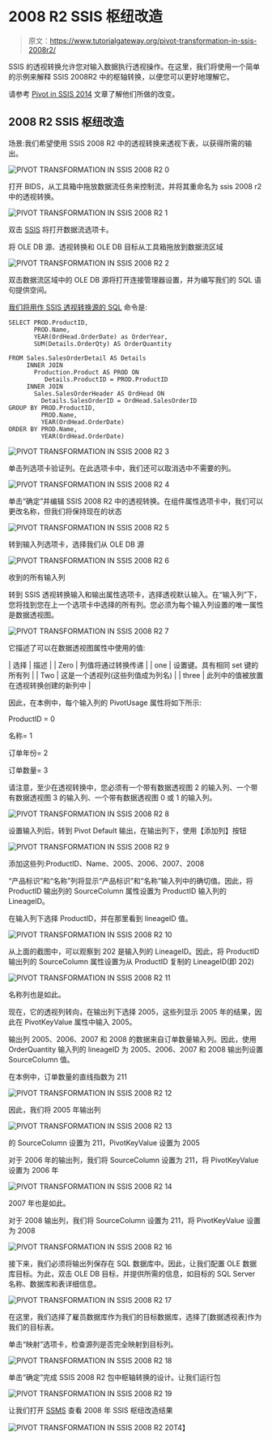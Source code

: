 # 2008 R2 SSIS 枢纽改造

> 原文：<https://www.tutorialgateway.org/pivot-transformation-in-ssis-2008r2/>

SSIS 的透视转换允许您对输入数据执行透视操作。在这里，我们将使用一个简单的示例来解释 SSIS 2008R2 中的枢轴转换，以便您可以更好地理解它。

请参考 [Pivot in SSIS 2014](https://www.tutorialgateway.org/pivot-transformation-in-ssis/) 文章了解他们所做的改变。

## 2008 R2 SSIS 枢纽改造

场景:我们希望使用 SSIS 2008 R2 中的透视转换来透视下表，以获得所需的输出。

![PIVOT TRANSFORMATION IN SSIS 2008 R2 0](img/14e929a224ce6a5547503367b8b7bcf7.png)

打开 BIDS，从工具箱中拖放数据流任务来控制流，并将其重命名为 ssis 2008 r2 中的透视转换。

![PIVOT TRANSFORMATION IN SSIS 2008 R2 1](img/c98751f4e9fc3e2b3e7e9a7dd4e2ec91.png)

双击 [SSIS](https://www.tutorialgateway.org/ssis/) 将打开数据流选项卡。

将 OLE DB 源、透视转换和 OLE DB 目标从工具箱拖放到数据流区域

![PIVOT TRANSFORMATION IN SSIS 2008 R2 2](img/083c703a1a2382698cc9c0e112c24ae6.png)

双击数据流区域中的 OLE DB 源将打开连接管理器设置，并为编写我们的 SQL 语句提供空间。

[我们将用作 SSIS 透视转换源的 SQL](https://www.tutorialgateway.org/sql/) 命令是:

```
SELECT PROD.ProductID,
       PROD.Name,
       YEAR(OrdHead.OrderDate) as OrderYear,
       SUM(Details.OrderQty) AS OrderQuantity

FROM Sales.SalesOrderDetail AS Details
     INNER JOIN
       Production.Product AS PROD ON
          Details.ProductID = PROD.ProductID
     INNER JOIN 
       Sales.SalesOrderHeader AS OrdHead ON
         Details.SalesOrderID = OrdHead.SalesOrderID
GROUP BY PROD.ProductID,
         PROD.Name,
         YEAR(OrdHead.OrderDate)
ORDER BY PROD.Name, 
         YEAR(OrdHead.OrderDate)
```

![PIVOT TRANSFORMATION IN SSIS 2008 R2 3](img/c2e46250845d93440d9949a8ac33a1c7.png)

单击列选项卡验证列。在此选项卡中，我们还可以取消选中不需要的列。

![PIVOT TRANSFORMATION IN SSIS 2008 R2 4](img/efcd4e19d2c6c4a42418d0d4c350fd42.png)

单击“确定”并编辑 SSIS 2008 R2 中的透视转换。在组件属性选项卡中，我们可以更改名称，但我们将保持现在的状态

![PIVOT TRANSFORMATION IN SSIS 2008 R2 5](img/35ed851b2192118eb8347c3f434cde8f.png)

转到输入列选项卡，选择我们从 OLE DB 源

![PIVOT TRANSFORMATION IN SSIS 2008 R2 6](img/71c5d76fd3215f571872357c47e29b72.png)

收到的所有输入列

转到 SSIS 透视转换输入和输出属性选项卡，选择透视默认输入。在“输入列”下，您将找到您在上一个选项卡中选择的所有列。您必须为每个输入列设置的唯一属性是数据透视图。

![PIVOT TRANSFORMATION IN SSIS 2008 R2 7](img/da89ebfc54d8d39b47782cd01d85e3c4.png)

它描述了可以在数据透视图属性中使用的值:

| 选择 | 描述 |
| Zero | 列值将通过转换传递 |
| one | 设置键。具有相同 set 键的所有列 |
| Two | 这是一个透视列(这些列值成为列名) |
| three | 此列中的值被放置在透视转换创建的新列中 |

因此，在本例中，每个输入列的 PivotUsage 属性将如下所示:

ProductID = 0

名称= 1

订单年份= 2

订单数量= 3

请注意，至少在透视转换中，您必须有一个带有数据透视图 2 的输入列、一个带有数据透视图 3 的输入列、一个带有数据透视图 0 或 1 的输入列。

![PIVOT TRANSFORMATION IN SSIS 2008 R2 8](img/de0927223ec16de5ff50ec75bab17ab6.png)

设置输入列后，转到 Pivot Default 输出，在输出列下，使用【添加列】按钮

![PIVOT TRANSFORMATION IN SSIS 2008 R2 9](img/cc3c08180f43f1e8c5f4c2d41f59f3a0.png)

添加这些列:ProductID、Name、2005、2006、2007、2008

“产品标识”和“名称”列将显示“产品标识”和“名称”输入列中的确切值。因此，将 ProductID 输出列的 SourceColumn 属性设置为 ProductID 输入列的 LineageID。

在输入列下选择 ProductID，并在那里看到 lineageID 值。

![PIVOT TRANSFORMATION IN SSIS 2008 R2 10](img/d540f80b6b6c2914962b8687144cea60.png)

从上面的截图中，可以观察到 202 是输入列的 LineageID。因此，将 ProductID 输出列的 SourceColumn 属性设置为从 ProductID 复制的 LineageID(即 202)

![PIVOT TRANSFORMATION IN SSIS 2008 R2 11](img/dc121610232f19522a56a1e7599d2b79.png)

名称列也是如此。

现在，它的透视列转向，在输出列下选择 2005，这些列显示 2005 年的结果，因此在 PivotKeyValue 属性中输入 2005。

输出列 2005、2006、2007 和 2008 的数据来自订单数量输入列。因此，使用 OrderQuantity 输入列的 lineageID 为 2005、2006、2007 和 2008 输出列设置 SourceColumn 值。

在本例中，订单数量的直线指数为 211

![PIVOT TRANSFORMATION IN SSIS 2008 R2 12](img/4f3fca034a0f80cb40e6ccf94feca92d.png)

因此，我们将 2005 年输出列

![PIVOT TRANSFORMATION IN SSIS 2008 R2 13](img/43dc704063ea58fd3ab33fb0244b4068.png)

的 SourceColumn 设置为 211，PivotKeyValue 设置为 2005

对于 2006 年的输出列，我们将 SourceColumn 设置为 211，将 PivotKeyValue 设置为 2006 年

![PIVOT TRANSFORMATION IN SSIS 2008 R2 14](img/2d51d58d912fd389405fc0589d63694a.png)

2007 年也是如此。

对于 2008 输出列，我们将 SourceColumn 设置为 211，将 PivotKeyValue 设置为 2008

![PIVOT TRANSFORMATION IN SSIS 2008 R2 16](img/86743a5ef915d7d5187b888a193ffaf8.png)

接下来，我们必须将输出列保存在 SQL 数据库中。因此，让我们配置 OLE 数据库目标。为此，双击 OLE DB 目标，并提供所需的信息，如目标的 SQL Server 名称、数据库和表详细信息。

![PIVOT TRANSFORMATION IN SSIS 2008 R2 17](img/3f7809648f877a9f55f4eef45912a62c.png)

在这里，我们选择了雇员数据库作为我们的目标数据库，选择了[数据透视表]作为我们的目标表。

单击“映射”选项卡，检查源列是否完全映射到目标列。

![PIVOT TRANSFORMATION IN SSIS 2008 R2 18](img/ce649556f35672ed924991abbe916e5a.png)

单击“确定”完成 SSIS 2008 R2 包中枢轴转换的设计。让我们运行包

![PIVOT TRANSFORMATION IN SSIS 2008 R2 19](img/00ef9451f5ea688126b213f94e1d2468.png)

让我们打开 [SSMS](https://www.tutorialgateway.org/sql/) 查看 2008 年 SSIS 枢纽改造结果

![PIVOT TRANSFORMATION IN SSIS 2008 R2 20](img/da50e73b5862a97966793fa663ea8fa3.png)T4】
